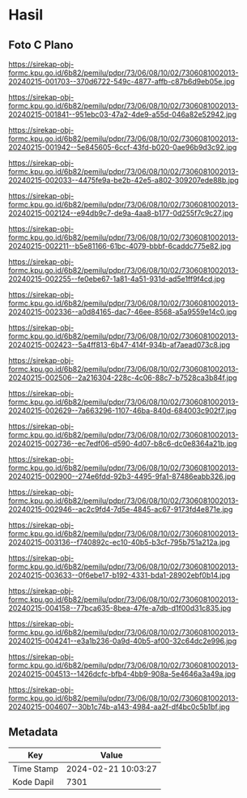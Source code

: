 # Hasil

## Foto C Plano

https://sirekap-obj-formc.kpu.go.id/6b82/pemilu/pdpr/73/06/08/10/02/7306081002013-20240215-001703--370d6722-549c-4877-affb-c87b6d9eb05e.jpg

https://sirekap-obj-formc.kpu.go.id/6b82/pemilu/pdpr/73/06/08/10/02/7306081002013-20240215-001841--951ebc03-47a2-4de9-a55d-046a82e52942.jpg

https://sirekap-obj-formc.kpu.go.id/6b82/pemilu/pdpr/73/06/08/10/02/7306081002013-20240215-001942--5e845605-6ccf-43fd-b020-0ae96b9d3c92.jpg

https://sirekap-obj-formc.kpu.go.id/6b82/pemilu/pdpr/73/06/08/10/02/7306081002013-20240215-002033--4475fe9a-be2b-42e5-a802-309207ede88b.jpg

https://sirekap-obj-formc.kpu.go.id/6b82/pemilu/pdpr/73/06/08/10/02/7306081002013-20240215-002124--e94db9c7-de9a-4aa8-b177-0d255f7c9c27.jpg

https://sirekap-obj-formc.kpu.go.id/6b82/pemilu/pdpr/73/06/08/10/02/7306081002013-20240215-002211--b5e81166-61bc-4079-bbbf-6caddc775e82.jpg

https://sirekap-obj-formc.kpu.go.id/6b82/pemilu/pdpr/73/06/08/10/02/7306081002013-20240215-002255--fe0ebe67-1a81-4a51-931d-ad5e1ff9f4cd.jpg

https://sirekap-obj-formc.kpu.go.id/6b82/pemilu/pdpr/73/06/08/10/02/7306081002013-20240215-002336--a0d84165-dac7-46ee-8568-a5a9559e14c0.jpg

https://sirekap-obj-formc.kpu.go.id/6b82/pemilu/pdpr/73/06/08/10/02/7306081002013-20240215-002423--5a4ff813-6b47-414f-934b-af7aead073c8.jpg

https://sirekap-obj-formc.kpu.go.id/6b82/pemilu/pdpr/73/06/08/10/02/7306081002013-20240215-002506--2a216304-228c-4c06-88c7-b7528ca3b84f.jpg

https://sirekap-obj-formc.kpu.go.id/6b82/pemilu/pdpr/73/06/08/10/02/7306081002013-20240215-002629--7a663296-1107-46ba-840d-684003c902f7.jpg

https://sirekap-obj-formc.kpu.go.id/6b82/pemilu/pdpr/73/06/08/10/02/7306081002013-20240215-002736--ec7edf06-d590-4d07-b8c6-dc0e8364a21b.jpg

https://sirekap-obj-formc.kpu.go.id/6b82/pemilu/pdpr/73/06/08/10/02/7306081002013-20240215-002900--274e6fdd-92b3-4495-9fa1-87486eabb326.jpg

https://sirekap-obj-formc.kpu.go.id/6b82/pemilu/pdpr/73/06/08/10/02/7306081002013-20240215-002946--ac2c9fd4-7d5e-4845-ac67-9173fd4e871e.jpg

https://sirekap-obj-formc.kpu.go.id/6b82/pemilu/pdpr/73/06/08/10/02/7306081002013-20240215-003136--f740892c-ec10-40b5-b3cf-795b751a212a.jpg

https://sirekap-obj-formc.kpu.go.id/6b82/pemilu/pdpr/73/06/08/10/02/7306081002013-20240215-003633--0f6ebe17-b192-4331-bda1-28902ebf0b14.jpg

https://sirekap-obj-formc.kpu.go.id/6b82/pemilu/pdpr/73/06/08/10/02/7306081002013-20240215-004158--77bca635-8bea-47fe-a7db-d1f00d31c835.jpg

https://sirekap-obj-formc.kpu.go.id/6b82/pemilu/pdpr/73/06/08/10/02/7306081002013-20240215-004241--e3a1b236-0a9d-40b5-af00-32c64dc2e996.jpg

https://sirekap-obj-formc.kpu.go.id/6b82/pemilu/pdpr/73/06/08/10/02/7306081002013-20240215-004513--1426dcfc-bfb4-4bb9-908a-5e4646a3a49a.jpg

https://sirekap-obj-formc.kpu.go.id/6b82/pemilu/pdpr/73/06/08/10/02/7306081002013-20240215-004607--30b1c74b-a143-4984-aa2f-df4bc0c5b1bf.jpg


## Metadata

| Key        | Value               |
| ---------- | ------------------- |
| Time Stamp | 2024-02-21 10:03:27 |
| Kode Dapil | 7301                |



